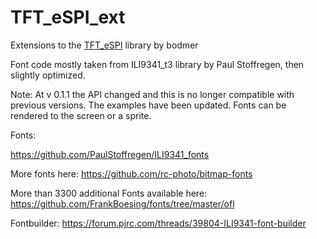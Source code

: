 # TFT_eSPI_ext
Extensions to the [TFT_eSPI](https://github.com/Bodmer/TFT_eSPI) library by bodmer


Font code mostly taken from ILI9341_t3 library by Paul Stoffregen,
then slightly optimized.

Note: At v 0.1.1 the API changed and this is no longer compatible with previous versions. The examples have been updated. Fonts can be rendered to the screen or a sprite.

Fonts:

https://github.com/PaulStoffregen/ILI9341_fonts

More fonts here:
https://github.com/rc-photo/bitmap-fonts

More than 3300 additional Fonts available here:
https://github.com/FrankBoesing/fonts/tree/master/ofl

Fontbuilder:
https://forum.pjrc.com/threads/39804-ILI9341-font-builder



